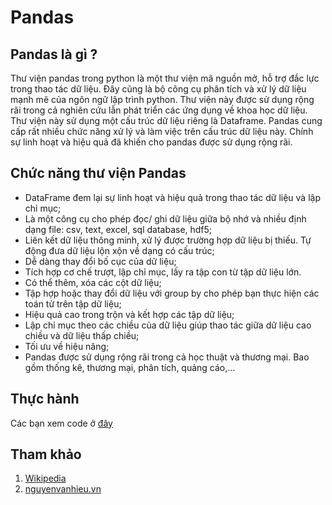 # Pandas

## Pandas là gì ?

Thư viện pandas trong python là một thư viện mã nguồn mở, hỗ trợ đắc lực trong thao tác dữ liệu. Đây cũng là bộ công cụ phân tích và xử lý dữ liệu mạnh mẽ của ngôn ngữ lập trình python. Thư viện này được sử dụng rộng rãi trong cả nghiên cứu lẫn phát triển các ứng dụng về khoa học dữ liệu. Thư viện này sử dụng một cấu trúc dữ liệu riêng là Dataframe. Pandas cung cấp rất nhiều chức năng xử lý và làm việc trên cấu trúc dữ liệu này. Chính sự linh hoạt và hiệu quả đã khiến cho pandas được sử dụng rộng rãi.

## Chức năng thư viện Pandas

* DataFrame đem lại sự linh hoạt và hiệu quả trong thao tác dữ liệu và lập chỉ mục;
* Là một công cụ cho phép đọc/ ghi dữ liệu giữa bộ nhớ và nhiều định dạng file: csv, text, excel, sql database, hdf5;
* Liên kết dữ liệu thông minh, xử lý được trường hợp dữ liệu bị thiếu. Tự động đưa dữ liệu lộn xộn về dạng có cấu trúc;
* Dễ dàng thay đổi bố cục của dữ liệu;
* Tích hợp cơ chế trượt, lập chỉ mục, lấy ra tập con từ tập dữ liệu lớn.
* Có thể thêm, xóa các cột dữ liệu;
* Tập hợp hoặc thay đổi dữ liệu với group by cho phép bạn thực hiện các toán tử trên tập dữ liệu;
* Hiệu quả cao trong trộn và kết hợp các tập dữ liệu;
* Lập chỉ mục theo các chiều của dữ liệu giúp thao tác giữa dữ liệu cao chiều và dữ liệu thấp chiều; 
* Tối ưu về hiệu năng;
* Pandas được sử dụng rộng rãi trong cả học thuật và thương mại. Bao gồm thống kê, thương mại, phân tích, quảng cáo,…

## Thực hành

Các bạn xem code ở [đây]()

## Tham khảo

1. [Wikipedia](https://en.wikipedia.org/wiki/Pandas_(software))
2. [nguyenvanhieu.vn](https://nguyenvanhieu.vn/thu-vien-pandas-python/)

